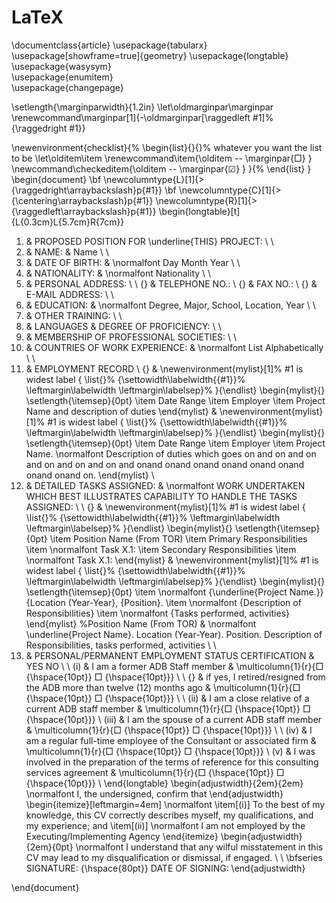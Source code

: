 LaTeX
=====


\documentclass{article}
\usepackage{tabularx}
\usepackage[showframe=true]{geometry}
\usepackage{longtable}
\usepackage{wasysym}  
\usepackage{enumitem}   
\usepackage{changepage}

\setlength{\marginparwidth}{1.2in}
\let\oldmarginpar\marginpar
\renewcommand\marginpar[1]{\-\oldmarginpar[\raggedleft #1]%
{\raggedright #1}}    

\newenvironment{checklist}{%
  \begin{list}{}{}% whatever you want the list to be
  \let\olditem\item
  \renewcommand\item{\olditem -- \marginpar{$\Box$} }
  \newcommand\checkeditem{\olditem -- \marginpar{$\CheckedBox$} }
}{%
  \end{list}
}
\begin{document}
\bf \newcolumntype{L}[1]{>{\raggedright\arraybackslash}p{#1}}
\bf \newcolumntype{C}[1]{>{\centering\arraybackslash}p{#1}}
\newcolumntype{R}[1]{>{\raggedleft\arraybackslash}p{#1}}
\begin{longtable}[t]{L{0.3cm}L{5.7cm}R{7cm}}
1. & PROPOSED POSITION FOR \underline{THIS} PROJECT: \\
\\
2. & NAME: & Name \\
\\
3. & DATE OF BIRTH: & \normalfont Day Month Year \\
\\
4. & NATIONALITY: & \normalfont Nationality \\
\\
5. & PERSONAL ADDRESS: \\
\\
{} & TELEPHONE NO.: \\
{} & FAX NO.: \\
{} & E-MAIL ADDRESS: \\
\\
6. & EDUCATION: & \normalfont Degree, Major, School, Location, Year \\
\\
7. & OTHER TRAINING: \\
\\
8. & LANGUAGES \& DEGREE OF PROFICIENCY: \\
\\
9. & MEMBERSHIP OF PROFESSIONAL SOCIETIES: \\
\\
10. & COUNTRIES OF WORK EXPERIENCE: & \normalfont List Alphabetically \\
\\
11. & EMPLOYMENT RECORD \\
{} & \newenvironment{mylist}[1]% #1 is widest label
     { \list{}%
           {\settowidth\labelwidth{{#1}}%
            \leftmargin\labelwidth
            \leftmargin\labelsep}%
}{\endlist}
\begin{mylist}{}
	\setlength{\itemsep}{0pt}
\item Date Range
\item Employer
\item Project Name and description of duties
\end{mylist} & \newenvironment{mylist}[1]% #1 is widest label
     { \list{}%
           {\settowidth\labelwidth{{#1}}%
            \leftmargin\labelwidth
            \leftmargin\labelsep}%
}{\endlist}
\begin{mylist}{}
	\setlength{\itemsep}{0pt}
\item Date Range
\item Employer
\item Project Name. \normalfont Description of duties which goes on and on and on and on and on and on and onand onand onand onand onand onand onand onand on.
\end{mylist}
\\
12. & DETAILED TASKS ASSIGNED: & \normalfont WORK UNDERTAKEN WHICH BEST ILLUSTRATES CAPABILITY TO HANDLE THE TASKS ASSIGNED: \\
\\
{} & \newenvironment{mylist}[1]% #1 is widest label
     { \list{}%
           {\settowidth\labelwidth{{#1}}%
            \leftmargin\labelwidth
            \leftmargin\labelsep}%
}{\endlist}
\begin{mylist}{}
	\setlength{\itemsep}{0pt}
\item Position Name (From TOR)
\item Primary Responsibilities
\item \normalfont Task X.1:
\item Secondary Responsibilities
\item \normalfont Task X.1:
\end{mylist} & \newenvironment{mylist}[1]% #1 is widest label
     { \list{}%
           {\settowidth\labelwidth{{#1}}%
            \leftmargin\labelwidth
            \leftmargin\labelsep}%
}{\endlist}
\begin{mylist}{}
	\setlength{\itemsep}{0pt}
\item \normalfont {\underline{Project Name.}} {Location (Year-Year}, {Position}. 
\item \normalfont {Description of Responsibilities}
\item \normalfont {Tasks performed, activities} 
\end{mylist}
%Position Name (From TOR) & \normalfont \underline{Project Name}. Location (Year-Year). Position. Description of Responsibilities, tasks performed, activities \\
\\
13. & PERSONAL/PERMANENT EMPLOYMENT STATUS CERTIFICATION & YES NO \\
\\
(i) & I am a former ADB Staff member & \multicolumn{1}{r}{$\Box$ {\hspace{10pt}} $\Box$ {\hspace{10pt}}} \\
\\
{} & if yes, I retired/resigned from the ADB more than twelve (12) months ago & \multicolumn{1}{r}{$\Box$ {\hspace{10pt}} $\Box$ {\hspace{10pt}}} \\
\\
(ii) & I am a close relative of a current ADB staff member & \multicolumn{1}{r}{$\Box$ {\hspace{10pt}} $\Box$ {\hspace{10pt}}} \\
(iii) & I am the spouse of a current ADB staff member & \multicolumn{1}{r}{$\Box$ {\hspace{10pt}} $\Box$ {\hspace{10pt}}} \\
\\
(iv) & I am a regular full-time employee of the Consultant or associated firm & \multicolumn{1}{r}{$\Box$ {\hspace{10pt}} $\Box$ {\hspace{10pt}}} \\
(v) & I was involved in the preparation of the terms of reference for this consulting services agreement & \multicolumn{1}{r}{$\Box$ {\hspace{10pt}} $\Box$ {\hspace{10pt}}} \\
\end{longtable}
\begin{adjustwidth}{2em}{2em} 
\normalfont I, the undersigned, confirm that
\end{adjustwidth}
\begin{itemize}[leftmargin=4em]
\normalfont  \item[(i)] To the best of my knowledge, this CV correctly describes myself, my qualifications, and my experience; and
\item[(ii)] \normalfont I am not employed by the Executing/Implementing Agency
\end{itemize}
\begin{adjustwidth}{2em}{0pt} 
\normalfont I understand that any wilful misstatement in this CV may lead to my disqualification or dismissal, if engaged. \\
\\
\bfseries SIGNATURE: {\hspace{80pt}} DATE OF SIGNING:
\end{adjustwidth}

\end{document}
